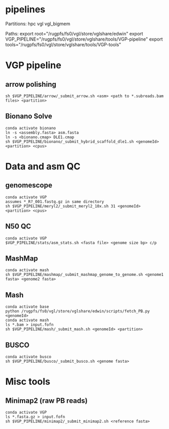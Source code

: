 # pipelines

Partitions:
hpc
vgl
vgl_bigmem

Paths:
export root="/rugpfs/fs0/vgl/store/vglshare/edwin"
export VGP_PIPELINE="/rugpfs/fs0/vgl/store/vglshare/tools/VGP-pipeline"
export tools="/rugpfs/fs0/vgl/store/vglshare/tools/VGP-tools"

# VGP pipeline
## arrow polishing
	sh $VGP_PIPELINE/arrow/_submit_arrow.sh <asm> <path to *.subreads.bam files> <partition>

## Bionano Solve
	conda activate bionano
	ln -s <assembly.fasta> asm.fasta
	ln -s <bionano.cmap> DLE1.cmap
	sh $VGP_PIPELINE/bionano/_submit_hybrid_scaffold_dle1.sh <genomeId> <partition> <cpus>

# Data and asm QC	
## genomescope
	conda activate VGP
	assumes *_R?_001.fastq.gz in same directory
	sh $VGP_PIPELINE/meryl2/_submit_meryl2_10x.sh 31 <genomeId> <partition> <cpus>
## N50 QC
	conda activate VGP
	$VGP_PIPELINE/stats/asm_stats.sh <fasta file> <genome size bp> c/p
## MashMap
	conda activate mash
	sh $VGP_PIPELINE/mashmap/_submit_mashmap_genome_to_genome.sh <genome1 fasta> <genome2 fasta>
## Mash
	conda activate base
	python /rugpfs/fs0/vgl/store/vglshare/edwin/scripts/fetch_PB.py <genomeId>
	conda activate mash
	ls *.bam > input.fofn
	sh $VGP_PIPELINE/mash/_submit_mash.sh <genomeId> <partition>
## BUSCO
	conda activate busco
	sh $VGP_PIPELINE/busco/_submit_busco.sh <genome fasta>
	
# Misc tools
## Minimap2 (raw PB reads)
	conda activate VGP
	ls *.fasta.gz > input.fofn
	sh $VGP_PIPELINE/minimap2/_submit_minimap2.sh <reference fasta>
